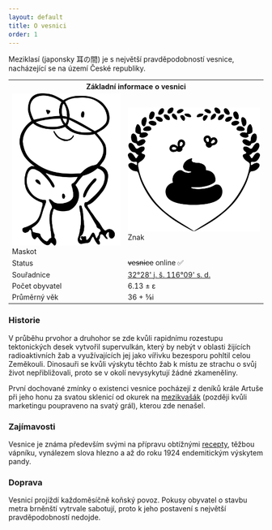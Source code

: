 ```yaml
---
layout: default
title: O vesnici
order: 1
---
```


Meziklasí (japonsky 耳の間) je s největší pravděpodobností vesnice, nacházející se na území České republiky.

<table class="wiki-table" >
  <tr><th colspan="2">Základní informace o vesnici</th></tr>
  <tr>
    <td>
      <img src="/assets/img/zaba.png" alt="Maskot" />
	  <figcaption>Maskot</figcaption>
    </td>
    <td>
      <img src="/assets/img/logo.png" alt="Znak" />
	  <figcaption>Znak</figcaption>
    </td>
  </tr>
  <tr>
    <td>Status</td>
    <td><strike>vesnice</strike> online ✅</td>
  </tr>
  <tr>
    <td>Souřadnice</td>
    <td><a href="https://www.google.com/maps/place/32%C2%B028'14.7%22S+116%C2%B009'53.6%22W/@-32.4707565,-116.167069,17z/data=!3m1!4b1!4m6!3m5!1s0x0:0x0!7e2!8m2!3d-32.4707612!4d-116.1648749">32°28' j. š. 116°09' s. d.</a></td>
  </tr>
  <tr>
    <td>Počet obyvatel</td>
    <td>6.13 ± ε</td>
  </tr>
  <tr>
    <td>Průměrný věk</td>
    <td>36 + ⅝i</td>
  </tr>
</table>

### Historie
V průběhu prvohor a druhohor se zde kvůli rapidnímu rozestupu tektonických desek vytvořil supervulkán, který by nebýt v oblasti žijících radioaktivních žab a využívajících jej jako vířivku bezesporu pohltil celou Zeměkouli. Dinosauři se kvůli výskytu těchto žab k místu ze strachu o svůj život nepřibližovali, proto se v okolí nevysykytují žádné zkameněliny.

První dochované zmínky o existenci vesnice pocházejí z deníků krále Artuše při jeho honu za svatou sklenicí od okurek na [mezikvašák](/recepty/mezikvasak/) (později kvůli marketingu poupraveno na svatý grál), kterou zde nenašel.

### Zajímavosti
Vesnice je známa především svými na přípravu obtížnými [recepty](/clanky/#recepty), těžbou vápníku, vynálezem slova hlezno a až do roku 1924 endemitickým výskytem pandy.

### Doprava
Vesnicí projíždí každoměsíčně koňský povoz. Pokusy obyvatel o stavbu metra brněnští vytrvale sabotují, proto k jeho postavení s největší pravděpodobností nedojde.
